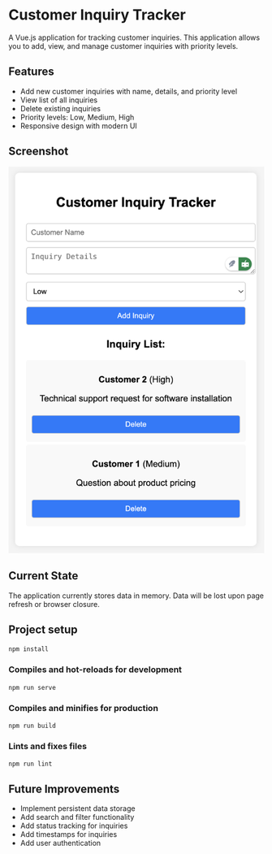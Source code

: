# Customer Inquiry Tracker

A Vue.js application for tracking customer inquiries. This application allows you to add, view, and manage customer inquiries with priority levels.

## Features
- Add new customer inquiries with name, details, and priority level
- View list of all inquiries
- Delete existing inquiries
- Priority levels: Low, Medium, High
- Responsive design with modern UI

## Screenshot
<img src="public/SS.png" alt="Customer Inquiry Tracker Screenshot" width="600">

## Current State
The application currently stores data in memory. Data will be lost upon page refresh or browser closure.

## Project setup
```
npm install
```

### Compiles and hot-reloads for development
```
npm run serve
```

### Compiles and minifies for production
```
npm run build
```

### Lints and fixes files
```
npm run lint
```

## Future Improvements
- Implement persistent data storage
- Add search and filter functionality
- Add status tracking for inquiries
- Add timestamps for inquiries
- Add user authentication
